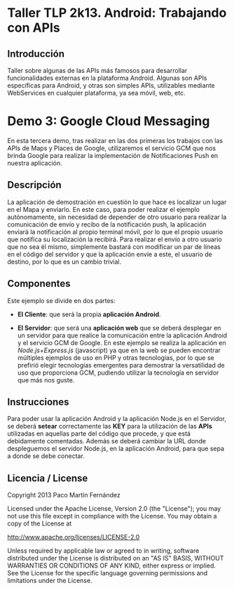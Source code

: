 # Taller TLP 2k13. Android: Trabajando con APIs

## Introducción

Taller sobre algunas de las APIs más famosos para desarrollar funcionalidades externas en la plataforma Android. Algunas son APIs específicas para Android, y otras son simples APIs, utilizables mediante WebServices en cualquier plataforma, ya sea móvil, web, etc.

# Demo 3: Google Cloud Messaging

En esta tercera demo, tras realizar en las dos primeras los trabajos con las APIs de Maps y Places de Google, utilizaremos el servicio GCM que nos brinda Google para realizar la implementación de Notificaciones Push en nuestra aplicación.

## Descripción

La aplicación de demostración en cuestión lo que hace es localizar un lugar en el Mapa y enviarlo. En este caso, para poder realizar el ejemplo autónomamente, sin necesidad de depender de otro usuario para realizar la comunicación de envío y recibo de la notificación push, la aplicación enviará la notificación al propio terminal móvil, por lo que el propio usuario que notifica su localización la recibirá. Para realizar el envío a otro usuario que no sea él mismo, simplemente bastará con modificar un par de líneas en el código del servidor y que la aplicación envíe a este, el usuario de destino, por lo que es un cambio trivial.

## Componentes

Este ejemplo se divide en dos partes:

* **El Cliente**: que será la propia **aplicación Android**.

* **El Servidor**: que será una **aplicación web** que se deberá desplegar en un servidor para que realice la comunicación entre la aplicación Android y el servicio GCM de Google. En este ejemplo se realiza la aplicación en *Node.js*+*Express.js* (javascript) ya que en la web se pueden encontrar múltiples ejemplos de uso en PHP y otras tecnologías, por lo que se prefirió elegir tecnologías emergentes para demostrar la versatilidad de uso que proporciona GCM, pudiendo utilizar la tecnología en servidor que más nos guste.

## Instrucciones

Para poder usar la aplicación Android y la aplicación Node.js en el Servidor, se deberá **setear** correctamente las **KEY** para la utilización de las **APIs** utilizadas en aquellas parte del código que procede, y que está debidamente comentadas. Además se deberá cambiar la URL donde despleguemos el servidor Node.js, en la aplicación Android, para que sepa a donde se debe conectar.

## Licencia / License

Copyright 2013 Paco Martín Fernández

Licensed under the Apache License, Version 2.0 (the "License");
you may not use this file except in compliance with the License.
You may obtain a copy of the License at

http://www.apache.org/licenses/LICENSE-2.0

Unless required by applicable law or agreed to in writing, software distributed under the License is distributed on an "AS IS" BASIS, WITHOUT WARRANTIES OR CONDITIONS OF ANY KIND, either express or implied.
See the License for the specific language governing permissions and limitations under the License.
